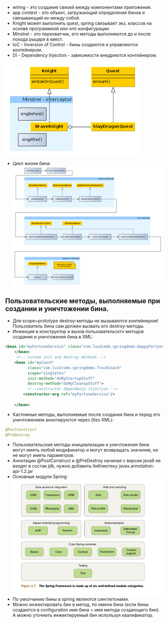 * wiring - это создание связей между компонентами приложения.
* app context - это объект, загружающий определения бинов и связывающий их между собой.
* Knight может выполнить quest, spring связывает экз. классов на основе программной или xml-конфигурации.
* Minstrel - это перехватчик, его методы выполняются до и после похода рыцаря в квест.
* IoC - Inversion of Control - бины создаются и управляются контейнером.
* DI - Dependency Injection - зависимости внедряются контейнером.

 ![classes](classes.png)

* Цикл жизни бина:
 ![lifecycle](beanLifecycle.png)
## Пользовательские методы, выполняемые при создании и уничтожении бина.
* Для scope=prototype destroy-методы не вызываются контейнером! Пользователь бина сам должен вызвать его destroy-методы.
* Инжекция в конструктор и вызов пользовательсктх методов создания и уничтожения бина в XML:
```xml
<bean id="myFortuneService" class="com.luv2code.springdemo.HappyFortuneService">
    </bean>
     <!-- custom init and destroy methods -->
    <bean id="myCoach"
          class="com.luv2code.springdemo.TrackCoach"
          scope="singleton"
          init-method="doMyStartupStuff"
          destroy-method="doMyCleanupStuff">
          <!--constructor dependency injection -->
        <constructor-arg ref="myFortuneService"/>

    </bean>
```
* Кастомные методы, выполняемые после создания бина и перед его уничтожением аннотируются через (без XML):
```java
@PostConstruct
@PreDestroy
```
* Пользовательские методы инициализации и уничтожения бина могут иметь любой модификатор и могут возвращать значение, но не могут иметь параметров.
* Аннотации @PostConstruct и @PreDestroy начиная с версии java9 не входят в состав jdk, нужно добавить
библиотеку javax.annotation-api-1.2.jar
* Основные модули Spring:
![parts](springParts)
* По умолчанию бины в spring являются синглетонами.
* Можно инжектировать бин в метод, по имени бина (если бины создаются в configuration имя бина = имя метода
  создающего бин). А можно уточнить инжектируемый бин используя квалификатор.
